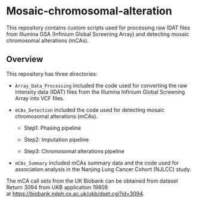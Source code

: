 # **Mosaic-chromosomal-alteration**

This repository contains custom scripts used for processing raw IDAT files from Illumina GSA (Infinium Global Screening Array) and detecting mosaic chromosomal alterations (mCAs). 

## **Overview**

This repository has three directories:

+ `Array_Data_Processing` included the code used for converting the raw intensity data (IDAT) files from the Illumina Infinium Global Screening Array into VCF files.

+ `mCAs_Detection` included the code used for detecting mosaic chromosomal alterations (mCAs).

    + Step1: Phasing pipeline

    + Step2: Imputation pipeline

    + Step3: Chromosomal alterations pipeline

+ `mCAs_Summary` included mCAs summary data and the code used for association analysis in the Nanjing Lung Cancer Cohort (NJLCC) study.

The mCA call sets from the UK Biobank can be obtained from dataset Return 3094 from UKB application 19808 at https://biobank.ndph.ox.ac.uk/ukb/dset.cgi?id=3094.

